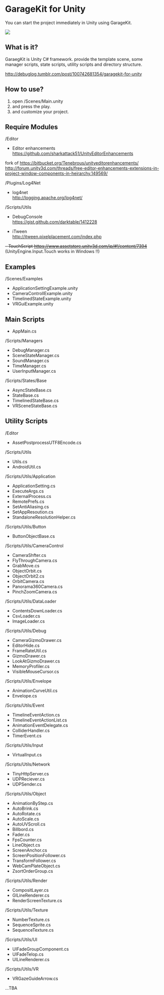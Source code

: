 GarageKit for Unity
===================
You can start the project immediately in Unity using GarageKit.

![](http://media.tumblr.com/1ad50e485e709219816e2cc0057d65b1/tumblr_inline_ndw8fqGnIb1qzb8ql.png)

## What is it?

GaraegKit is Unity C# framework. provide the template scene, some manager scripts, state scripts, utility scripts and directory structure.

http://debuglog.tumblr.com/post/100742681354/garagekit-for-unity

## How to use?

1. open /Scenes/Main.unity
2. and press the play.
3. and customize your project.

## Require Modules

/Editor

- Editor enhancements
https://github.com/sharkattack51/UnityEditorEnhancements

fork of
https://bitbucket.org/Tenebrous/unityeditorenhancements/
http://forum.unity3d.com/threads/free-editor-enhancements-extensions-in-project-window-components-in-heirarchy.149569/

/Plugins/Log4Net

- log4net  
http://logging.apache.org/log4net/

/Scripts/Utils

- DebugConsole  
https://gist.github.com/darktable/1412228

- iTween  
http://itween.pixelplacement.com/index.php

~~- TouchScript
https://www.assetstore.unity3d.com/jp/#!/content/7394~~
(UnityEngine.Input.Touch works in Windows !!)

## Examples

/Scenes/Examples

- ApplicationSettingExample.unity
- CameraControllExample.unity
- TimelinedStateExample.unity
- VRGuiExample.unity

## Main Scripts

- AppMain.cs

/Scripts/Managers

- DebugManager.cs
- SceneStateManager.cs
- SoundManager.cs
- TimeManager.cs
- UserInputManager.cs

/Scripts/States/Base

- AsyncStateBase.cs
- StateBase.cs
- TimelinedStateBase.cs
- VRSceneStateBase.cs

## Utility Scripts

/Editor

- AssetPostprocessUTF8Encode.cs

/Scripts/Utils

- Utils.cs
- AndroidUtil.cs

/Scripts/Utils/Application
  
- ApplicationSetting.cs
- ExecuteArgs.cs
- ExternalProcess.cs
- RemotePrefs.cs
- SetAntiAliasing.cs
- SetAppResoution.cs
- StandaloneResolutionHelper.cs

/Scripts/Utils/Button

- ButtonObjectBase.cs

/Scripts/Utils/CameraControl

- CameraShfter.cs
- FlyThroughCamera.cs
- GrabMove.cs
- ObjectOrbit.cs
- ObjectOrbit2.cs
- OrbitCamera.cs
- Panorama360Camera.cs
- PinchZoomCamera.cs

/Scripts/Utils/DataLoader

- ContentsDownLoader.cs
- CsvLoader.cs
- ImageLoader.cs

/Scripts/Utils/Debug

- CameraGizmoDrawer.cs
- EditorHide.cs
- FrameRateUtil.cs
- GizmoDrawer.cs
- LookAtGizmoDrawer.cs
- MemoryProfiler.cs
- VisibleMouseCursor.cs

/Scripts/Utils/Envelope

- AnimationCurveUtil.cs
- Envelope.cs

/Scripts/Utils/Event

- TimelineEventAction.cs
- TimelineEventActionList.cs
- AnimationEventDelegate.cs
- ColliderHandler.cs
- TimerEvent.cs

/Scripts/Utils/Input

- VirtualInput.cs

/Scripts/Utils/Network

- TinyHttpServer.cs
- UDPReciever.cs
- UDPSender.cs

/Scripts/Utils/Object

- AnimationByStep.cs
- AutoBrink.cs
- AutoRotate.cs
- AutoScale.cs
- AutoUVScroll.cs
- Billbord.cs
- Fader.cs
- FpsCounter.cs
- LineObject.cs
- ScreenAnchor.cs
- ScreenPositionFollower.cs
- TransformFollower.cs
- WebCamPlateObject.cs
- ZsortOrderGroup.cs

/Scripts/Utils/Render

- CompositLayer.cs
- GlLineRenderer.cs
- RenderScreenTexture.cs

/Scripts/Utils/Texture

- NumberTexture.cs
- SequenceSprite.cs
- SequenceTexture.cs

/Scripts/Utils/UI

- UIFadeGroupComponent.cs
- UIFadeTelop.cs
- UILineRenderer.cs

/Scripts/Utils/VR

- VRGazeGuideArrow.cs

...TBA
